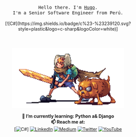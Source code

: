 <p align="center">
  <br>
  <br>
  <br>
  <samp>
    Hello there. I'm <a href="https://medium.com/@hugo.roca">Hugo</a>.<br> I'm a Senior Software Engineer from Perú.
    <br>
    <br>

    

  </samp>
  [![C#](https://img.shields.io/badge/c%23-%23239120.svg?style=plastic&logo=c-sharp&logoColor=white)]
  <br>
  <br>
  <br>
  <br>
  <img src="https://github.com/selimdoyranli/selimdoyranli/blob/master/preview.gif" width="350" />
</p>

<div align="center">
  
  **🌱 I’m currently learning: Python a& Django**<br>
  **📫 Reach me at:**<br>
[![C#](https://img.shields.io/badge/c%23-%23239120.svg?style=plastic&logo=c-sharp&logoColor=white)]
  [![LinkedIn](https://img.shields.io/badge/LinkedIn-%230077B5.svg?logo=linkedin&logoColor=white)](https://www.linkedin.com/in/hugoroca) [![Medium](https://img.shields.io/badge/Medium-12100E?logo=medium&logoColor=white)](https://medium.com/@hugo.roca) [![Twitter](https://img.shields.io/badge/Twitter-%231DA1F2.svg?logo=Twitter&logoColor=white)](https://twitter.com/HuugooRoca) [![YouTube](https://img.shields.io/badge/YouTube-%23FF0000.svg?logo=YouTube&logoColor=white)](https://www.youtube.com/channel/UCn2mk7K2l0wTdLLsNW17UOg) 

</div>

<!--
**HugoRoca/HugoRoca** is a ✨ _special_ ✨ repository because its `README.md` (this file) appears on your GitHub profile.

Here are some ideas to get you started:

- 🔭 I’m currently working on ...
- 🌱 I’m currently learning ...
- 👯 I’m looking to collaborate on ...
- 🤔 I’m looking for help with ...
- 💬 Ask me about ...
- 📫 How to reach me: ...
- 😄 Pronouns: ...
- ⚡ Fun fact: ...
-->
